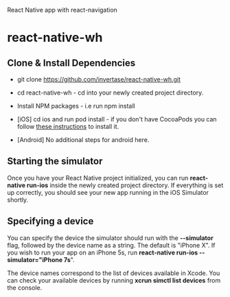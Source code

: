 React Native app with react-navigation

# react-native-wh

## Clone & Install Dependencies

- git clone https://github.com/invertase/react-native-wh.git

- cd react-native-wh - cd into your newly created project directory.

- Install NPM packages - i.e run npm install

- [iOS] cd ios and run pod install - if you don't have CocoaPods you can follow [these instructions](https://guides.cocoapods.org/using/getting-started.html#getting-started) to install it.

- [Android] No additional steps for android here.

## Starting the simulator
Once you have your React Native project initialized, you can run **react-native run-ios** inside the newly created project directory. If everything is set up correctly, you should see your new app running in the iOS Simulator shortly.

## Specifying a device
You can specify the device the simulator should run with the **--simulator** flag, followed by the device name as a string. The default is "iPhone X". If you wish to run your app on an iPhone 5s, run **react-native run-ios --simulator="iPhone 7s**".

The device names correspond to the list of devices available in Xcode. You can check your available devices by running **xcrun simctl list devices** from the console.
